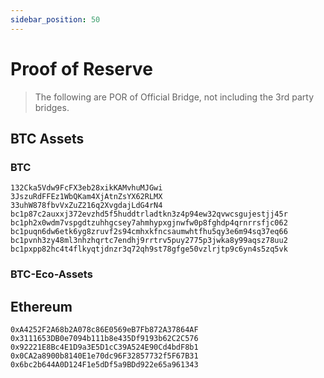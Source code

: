 ```yaml
---
sidebar_position: 50
---
```


# Proof of Reserve

> The following are POR of Official Bridge, not including the 3rd party bridges.

## BTC Assets

### BTC

```
132Cka5Vdw9FcFX3eb28xikKAMvhuMJGwi
3JszuRdFFEz1WbQKam4XjAtnZsYX62RLMX
33uhW878fbvVxZuZ216q2XvgdajLdG4rN4
bc1p87c2auxxj372evzhd5f5huddtrladtkn3z4p94ew32qvwcsgujestjj45r
bc1ph2x0wdm7vspgdtzuhhgcsey7ahmhypxgjnwfw0p8fghdp4qrnrrsfjc062
bc1puqn6dw6etk6yg8zruvf2s94cmhxkfncsaumwhtfhu5qy3e6m94sq37eq66
bc1pvnh3zy48ml3nhzhqrtc7endhj9rrtrv5puy2775p3jwka8y99aqsz78uu2
bc1pxpp82hc4t4flkyqtjdnzr3q72qh9st78gfge50vzlrjtp9c6yn4s5zq5vk
```

### BTC-Eco-Assets



## Ethereum

```
0xA4252F2A68b2A078c86E0569eB7Fb872A37864AF
0x3111653DB0e7094b111b8e435Df9193b62C2C576
0x92221E8Bc4E1D9a3E5D1cC39A524E90Cd4bdF8b1
0x0CA2a8900b8140E1e70dc96F32857732f5F67B31
0x6bc2b644A0D124F1e5dDf5a9BDd922e65a961343
```

